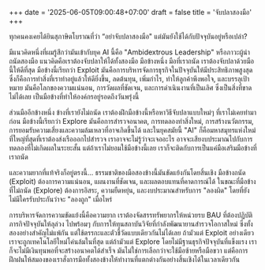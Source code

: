 +++ 
date = '2025-06-05T09:00:48+07:00' 
draft = false 
title = 'จับปลาสองมือ' 
+++

ทุกคนคงเคยได้ยินสุภาษิตโบราณที่ว่า “อย่าจับปลาสองมือ" แต่มันยังใช้ได้กับปัจจุบันอยู่หรือเปล่า?

มีแนวคิดหนึ่งที่ผมรู้สึกว่ามันเข้ากับยุค AI นี้คือ "Ambidextrous Leadership" หรือภาวะผู้นำถนัดสองมือ แนวคิดคือเราต้องจับปลาให้ได้ทั้งสองมือ
มือข้างหนึ่ง มือที่เราถนัด เราต้องจับปลาด้วยมือนี้ให้ดีที่สุด มือข้างนี้เรียกว่า Exploit  มันคือการบริหารจัดการธุรกิจในปัจจุบันให้มีประสิทธิภาพสูงสุด ซึ่งก็คือการทำสิ่งที่เราทำอยู่แล้วให้ดียิ่งขึ้น, ลดต้นทุน, เพิ่มกำไร, ทำให้ลูกค้าพึงพอใจ, และบรรลุเป้าหมาย มันคือโลกของความแน่นอน, การวัดผลที่ชัดเจน, และการดำเนินงานที่เป็นเลิศ ซึ่งเป็นสิ่งที่ขาดไม่ได้เลย เป็นมือข้างที่ทำให้องค์กรอยู่รอดถึงวันพรุ่งนี้

ส่วนมืออีกข้างหนึ่ง ข้างที่เรายังไม่ถนัด เราต้องฝึกมือข้างนี้หรือหาวิธีจับปลาแบบใหม่ๆ ที่เราไม่เคยทำมาก่อน มือข้างนี้เรียกว่า Explore มันคือการสำรวจอนาคต, การทดลองทำสิ่งใหม่, การสร้างนวัตกรรม, การยอมรับความเสี่ยงและความล้มเหลวที่อาจเกิดขึ้นได้ และในยุคสมัยนี้ "AI" ก็คือมหาสมุทรแห่งใหม่ที่ใหญ่ที่สุดที่เราต้องส่งเรือออกไปสำรวจ เราอาจจะไม่รู้ว่าจะเจออะไร อาจจะเสียงบประมาณไปกับการทดลองที่ไม่เกิดผลในระยะสั้น แต่ถ้าเราไม่ยอมใช้มือข้างนี้เลย เราก็จะติดกับการเป็นแค่มือเสริมมือข้างที่เราถนัด

และความยากที่แท้จริงก็อยู่ตรงนี้... 
ธรรมชาติของมือสองข้างนี้มันขัดแย้งกันโดยสิ้นเชิง มือข้างถนัด (Exploit) ต้องการความแน่นอน, แผนงานที่ชัดเจน, และผลตอบแทนที่คาดการณ์ได้ ในขณะที่มือข้างที่ไม่ถนัด (Explore) ต้องการอิสระ, ความยืดหยุ่น, และงบประมาณสำหรับการ "ลองผิด" โดยที่ยังไม่มีใครรับประกันว่าจะ "ลองถูก" เมื่อไหร่

การบริหารจัดการความขัดแย้งนี้คือความยาก เราต้องจัดสรรทรัพยากรให้หน่วยรบ BAU ที่ต้องปฏิบัติภารกิจปัจจุบันให้ลุล่วง ไปพร้อมๆ กับการให้ทุนสถาบันวิจัยที่กำลังพัฒนายานสำรวจโอกาสใหม่ ซึ่งทั้งสองอย่างสำคัญไม่แพ้กัน แต่ใช้ตรรกะและตัวชี้วัดแบบเดียวกันไม่ได้เลย
ถ้ามัวแต่ Exploit อย่างเดียว เราจะถูกเทคโนโลยีใหม่โค่นล้มในที่สุด 
แต่ถ้ามัวแต่ Explore โดยไม่มีฐานธุรกิจปัจจุบันที่แข็งแรง เราก็จะไม่มีเงินทุนพอที่จะสร้างอนาคตได้สำเร็จ
มันไม่ใช่การเลือกว่าจะใช้มือซ้ายหรือมือขวา แต่คือการฝึกฝนให้สมองของเราสั่งการมือทั้งสองข้างให้ทำงานที่แตกต่างกันอย่างสิ้นเชิงได้ในเวลาเดียวกัน

